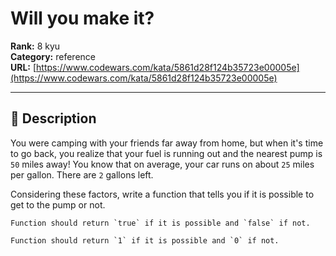 # Will you make it?

**Rank:** 8 kyu  
**Category:** reference  
**URL:** [https://www.codewars.com/kata/5861d28f124b35723e00005e](https://www.codewars.com/kata/5861d28f124b35723e00005e)

---

## 📝 Description

You were camping with your friends far away from home, but when it's time to go back, you realize that your fuel is running out and the nearest pump is `50` miles away! You know that on average, your car runs on about `25` miles per gallon. There are `2` gallons left. 

Considering these factors, write a function that tells you if it is possible to get to the pump or not.

```if-not:prolog,nasm,cobol
Function should return `true` if it is possible and `false` if not.
```

```if:prolog,nasm,cobol
Function should return `1` if it is possible and `0` if not.
```
